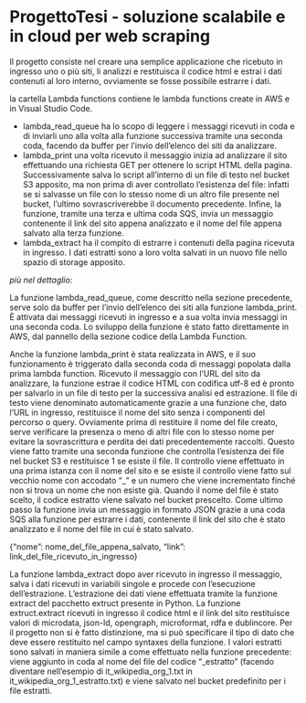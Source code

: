 # ProgettoTesi - soluzione scalabile e in cloud per web scraping

Il progetto consiste nel creare una semplice applicazione che ricebuto in ingresso uno o più siti, li analizzi e restituisca il codice html e estrai i dati contenuti al loro interno, ovviamente se fosse possibile estrarre i dati.

la cartella Lambda functions contiene le lambda functions create in AWS e in Visual Studio Code.
- lambda_read_queue ha lo scopo di leggere i messaggi ricevuti in coda e di inviarli uno alla volta alla funzione successiva tramite una seconda coda, facendo da buffer per l’invio dell’elenco dei siti da analizzare.
- lambda_print una volta ricevuto il messaggio inizia ad analizzare il sito effettuando una richiesta GET per ottenere lo script HTML della pagina. Successivamente salva lo script all’interno di un file di testo nel bucket S3 apposito, ma non prima di aver controllato l’esistenza del file: infatti se si salvasse un file con lo stesso nome di un altro file presente nel bucket, l’ultimo sovrascriverebbe il documento precedente. Infine, la funzione, tramite una terza e ultima coda SQS, invia un messaggio contenente il link del sito appena analizzato e il nome del file appena salvato alla terza funzione.
- lambda_extract ha il compito di estrarre i contenuti della pagina ricevuta in ingresso. I dati estratti sono a loro volta salvati in un nuovo file nello spazio di storage apposito.

*più nel dettaglio:*

La funzione lambda_read_queue, come descritto nella sezione precedente, serve solo da buffer per l’invio dell’elenco dei siti alla funzione lambda_print. È attivata dai messaggi ricevuti in ingresso e a sua volta invia messaggi in una seconda coda. Lo sviluppo della funzione è stato fatto direttamente in AWS, dal pannello della sezione codice della Lambda Function.

Anche la funzione lambda_print è stata realizzata in AWS, e il suo funzionamento è triggerato dalla seconda coda di messaggi popolata dalla prima lambda function. Ricevuto il messaggio con l’URL del sito da analizzare, la funzione estrae il codice HTML con codifica utf-8 ed è pronto per salvarlo in un file di testo per la successiva analisi ed estrazione. 
Il file di testo viene denominato automaticamente grazie a una funzione che, dato l’URL in ingresso, restituisce il nome del sito senza i componenti del percorso o query. Ovviamente prima di restituire il nome del file creato, serve verificare la presenza o meno di altri file con lo stesso nome per evitare la sovrascrittura e perdita dei dati precedentemente raccolti. Questo viene fatto tramite una seconda funzione che controlla l’esistenza dei file nel bucket S3 e restituisce 1 se esiste il file. Il controllo viene effettuato in una prima istanza con il nome del sito e se esiste il controllo viene fatto sul vecchio nome con accodato “_” e un numero che viene incrementato finché non si trova un nome che non esiste già.
Quando il nome del file è stato scelto, il codice estratto viene salvato nel bucket prescelto. 
Come ultimo passo la funzione invia un messaggio in formato JSON grazie a una coda SQS alla funzione per estrarre i dati, contenente il link del sito che è stato analizzato e il nome del file in cui è stato salvato.

{“nome”: nome_del_file_appena_salvato,
  “link”: link_del_file_ricevuto_in_ingresso}


La funzione lambda_extract dopo aver ricevuto in ingresso il messaggio, salva i dati ricevuti in variabili singole e procede con l’esecuzione dell’estrazione.
L’estrazione dei dati viene effettuata tramite la funzione extract del pacchetto extruct presente in Python. La funzione extruct.extract ricevuti in ingresso il codice html e il link del sito restituisce valori di microdata, json-Id, opengraph, microformat, rdfa e dublincore. Per il progetto non si è fatto distinzione, ma si può specificare il tipo di dato che deve essere restituito nel campo syntaxes della funzione. 
I valori estratti sono salvati in maniera simile a come effettuato nella funzione precedente: viene aggiunto in coda al nome del file del codice “_estratto” (facendo diventare nell’esempio di it_wikipedia_org_1.txt in it_wikipedia_org_1_estratto.txt) e viene salvato nel bucket predefinito per i file estratti.



